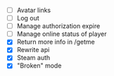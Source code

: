 - [ ] Avatar links
- [ ] Log out
- [ ] Manage authorization expire
- [ ] Manage online status of player
- [x] Return more info in /getme
- [x] Rewrite api
- [x] Steam auth
- [x] "Broken" mode
